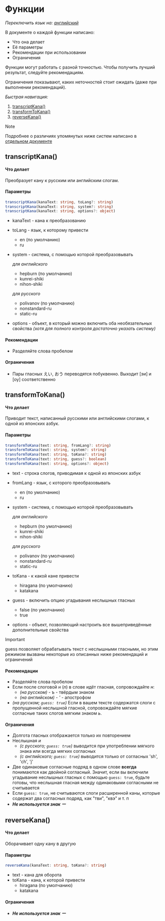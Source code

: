 # Функции

_Переключить язык на: [английский](../en/functions.md)_

В документе о каждой функции написано:

- Что она делает
- Её параметры
- Рекомендации при использовании
- Ограничения

Функции могут работать с разной точностью. Чтобы получить лучший результат, следуйте рекомендациям.

Ограничения показывают, каких неточностей стоит ожидать (даже при выполнении рекомендаций).

_Быстрая навигация:_

1. [transcriptKana()](#transcriptKanatext-toLang)
2. [transformToKana()](#transformToKanatext-fromLang-toKana)
3. [reverseKana()](#reverseKanatext-toKana)

> [!NOTE]
> Подробнее о различиях упомянутых ниже систем написано в [отдельном документе](./systems.md)

## transcriptKana()

#### Что делает

Преобразует кану к русским или английским слогам.

#### Параметры

```ts
transcriptKana(kanaText: string, toLang?: string)
transcriptKana(kanaText: string, system?: string)
transcriptKana(kanaText: string, options?: object)
```

- kanaText - кана к преобразованию
- toLang - язык, к которому привести
  - en (по умолчанию)
  - ru
- system - система, с помощью которой преобразовывать

  *для английского*
  
    - hepburn (по умолчанию)
    - kunrei-shiki
    - nihon-shiki

  *для русского*
  
    - polivanov (по умолчанию)
    - nonstandard-ru
    - static-ru
    
 - options - объект, в который можно включить оба необязательных свойства _(хотя для полного контроля достаточно указать систему)_
  
#### Рекомендации

- Разделяйте слова пробелом

#### Ограничения

- Пары гласных えい, おう переводятся побуквенно. Выходит [эи] и [оу] соответственно


## transformToKana()

#### Что делает
  
Приводит текст, написанный русскими или английскими слогами, к одной из японских азбук.
  
#### Параметры
  
```ts
transformToKana(text: string, fromLang?: string)
transformToKana(text: string, system?: string)
transformToKana(text: string, toKana?: string)
transformToKana(text: string, guess?: boolean)
transformToKana(text: string, options?: object)
```

- text - строка слогов, приводимая к одной из японских азбук
- fromLang - язык, с которого преобразовывать
  - en (по умолчанию)
  - ru
- system - система, с помощью которой преобразовывать

  *для английского*
  
  - hepburn (по умолчанию)
  - kunrei-shiki
  - nihon-shiki

  *для русского*
  
  - polivanov (по умолчанию)
  - nonstandard-ru
  - static-ru
    
- toKana - к какой кане привести
  - hiragana (по умолчанию)
  - katakana
- guess - включить опцию угадывания неслышных гласных
  - false (по умолчанию)
  - true
- options - объект, позволяющий настроить все вышеприведённые дополнительные свойства
 
> [!IMPORTANT]
> guess позволяет обрабатывать текст с неслышными гласными, но этим режимом вызваны некоторые из описанных ниже рекомендаций и ограничений

#### Рекомендации
  
- Разделяйте слова пробелом
- Если после слоговой _н_ (_n_) в слове идёт гласная, сопровождайте _н_: 
  -  _(на русском)_ - _ъ_ - твёрдым знаком 
  -  _(на английском)_ - _'_ - апострофом
- _(на русском; `guess: true`)_ Если в вашем тексте содержатся слоги с пропущенной неслышной гласной, сопровождайте мягкие согласные таких слогов мягким знаком _ь_.

#### Ограничения
  
- Долгота гласных отображается только их повторением
- Неслышная _и_
  - _(с русского; `guess: true`)_ выводится при употреблении мягкого знака или всегда мягких согласных
  - _(с английского; `guess: true`)_ выводится только от согласных 'sh', 'ch', 'j'
- Две одинаковые согласные подряд в одном слове **всегда** понимаются как двойной согласный. Значит, если вы включили угадывание неслышных гласных с помощью `guess: true`, будьте готовы, что неслышная гласная между одинаковыми согласными не считывается
- Если `guess: true`, не считываются слоги расширенной каны, которые содержат два согласных подряд, как "тви", "квэ" и т. п
- ***Не используется знак ー***


## reverseKana()

#### Что делает

Оборачивает одну кану в другую

#### Параметры

```ts
reverseKana(kanaText: string, toKana?: string)
```

- text - кана для оборота
- toKana - кана, к которой привести
  - hiragana (по умолчанию)
  - katakana

#### Ограничения

- ***Не используется знак ー***
